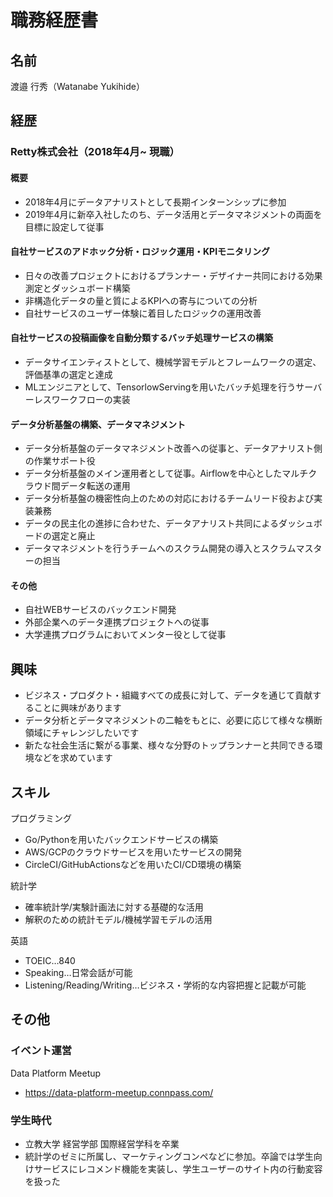 # 職務経歴書

## 名前

渡邉 行秀（Watanabe Yukihide）

## 経歴

### Retty株式会社（2018年4月~ 現職）

#### 概要
- 2018年4月にデータアナリストとして長期インターンシップに参加
- 2019年4月に新卒入社したのち、データ活用とデータマネジメントの両面を目標に設定して従事

#### 自社サービスのアドホック分析・ロジック運用・KPIモニタリング
- 日々の改善プロジェクトにおけるプランナー・デザイナー共同における効果測定とダッシュボード構築
- 非構造化データの量と質によるKPIへの寄与についての分析
- 自社サービスのユーザー体験に着目したロジックの運用改善

#### 自社サービスの投稿画像を自動分類するバッチ処理サービスの構築
- データサイエンティストとして、機械学習モデルとフレームワークの選定、評価基準の選定と達成
- MLエンジニアとして、TensorlowServingを用いたバッチ処理を行うサーバーレスワークフローの実装

#### データ分析基盤の構築、データマネジメント
- データ分析基盤のデータマネジメント改善への従事と、データアナリスト側の作業サポート役
- データ分析基盤のメイン運用者として従事。Airflowを中心としたマルチクラウド間データ転送の運用
- データ分析基盤の機密性向上のための対応におけるチームリード役および実装兼務
- データの民主化の進捗に合わせた、データアナリスト共同によるダッシュボードの選定と廃止
- データマネジメントを行うチームへのスクラム開発の導入とスクラムマスターの担当


#### その他
- 自社WEBサービスのバックエンド開発
- 外部企業へのデータ連携プロジェクトへの従事
- 大学連携プログラムにおいてメンター役として従事


## 興味
- ビジネス・プロダクト・組織すべての成長に対して、データを通じて貢献することに興味があります
- データ分析とデータマネジメントの二軸をもとに、必要に応じて様々な横断領域にチャレンジしたいです
- 新たな社会生活に繋がる事業、様々な分野のトップランナーと共同できる環境などを求めています

## スキル

プログラミング
- Go/Pythonを用いたバックエンドサービスの構築
- AWS/GCPのクラウドサービスを用いたサービスの開発
- CircleCI/GitHubActionsなどを用いたCI/CD環境の構築

統計学
- 確率統計学/実験計画法に対する基礎的な活用
- 解釈のための統計モデル/機械学習モデルの活用

英語
- TOEIC…840
- Speaking…日常会話が可能
- Listening/Reading/Writing…ビジネス・学術的な内容把握と記載が可能


## その他

### イベント運営
Data Platform Meetup
- https://data-platform-meetup.connpass.com/

### 学生時代
- 立教大学 経営学部 国際経営学科を卒業
- 統計学のゼミに所属し、マーケティングコンペなどに参加。卒論では学生向けサービスにレコメンド機能を実装し、学生ユーザーのサイト内の行動変容を扱った
